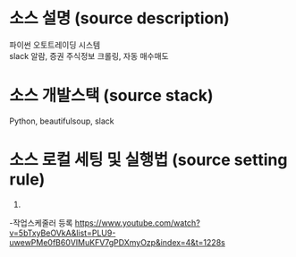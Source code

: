 # 소스 설명 (source description)
파이썬 오토트레이딩 시스템  
slack 알람, 증권 주식정보 크롤링, 자동 매수매도

  
# 소스 개발스택 (source stack)
Python, beautifulsoup, slack

# 소스 로컬 세팅 및 실행법 (source setting rule)
1.

-작업스케줄러 등록
https://www.youtube.com/watch?v=5bTxyBeOVkA&list=PLU9-uwewPMe0fB60VIMuKFV7gPDXmyOzp&index=4&t=1228s


